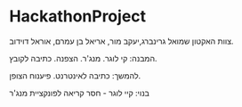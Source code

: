 # HackathonProject
צוות האקטון
שמואל גרינברג,יעקב מור, אריאל בן עמרם, אוראל דוידוב.

המבנה:
קי לוגר.
מנג'ר.
הצפנה.
כתיבה לקובץ.

להמשך:
כתיבה לאינטרנט.
פיענוח הצופן.

בנוי:
קיי לוגר - חסר קריאה לפונקציית מנג'ר
